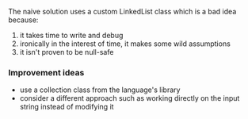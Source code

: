 The naive solution uses a custom LinkedList class which is a bad idea
because:

1. it takes time to write and debug
2. ironically in the interest of time, it makes some wild assumptions 
3. it isn't proven to be null-safe

### Improvement ideas

- use a collection class from the language's library
- consider a different approach such as working directly on the input string instead of modifying it